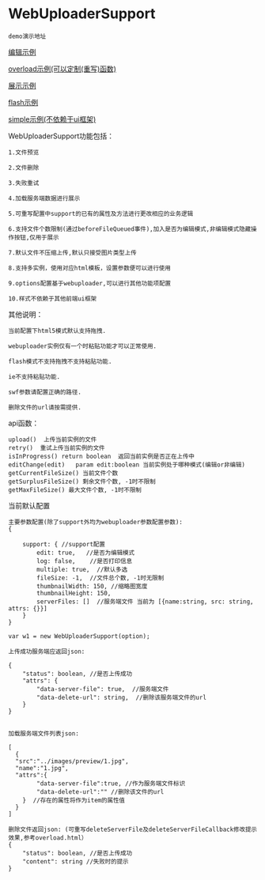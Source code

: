 # WebUploaderSupport

`demo演示地址`

[编辑示例](https://joker-pper.github.io/WebUploaderSupport/webuploader.support/edit.html)

[overload示例(可以定制(重写)函数)](https://joker-pper.github.io/WebUploaderSupport/webuploader.support/overload.html)

[展示示例](https://joker-pper.github.io/WebUploaderSupport/webuploader.support/show.html)

[flash示例](https://joker-pper.github.io/WebUploaderSupport/webuploader.support/flash.html)

[simple示例(不依赖于ui框架)](https://joker-pper.github.io/WebUploaderSupport/webuploader.support/simple.html)



WebUploaderSupport功能包括：

````
1.文件预览

2.文件删除

3.失败重试

4.加载服务端数据进行展示

5.可重写配置中support的已有的属性及方法进行更改相应的业务逻辑

6.支持文件个数限制(通过beforeFileQueued事件),加入是否为编辑模式,非编辑模式隐藏操作按钮,仅用于展示

7.默认文件不压缩上传,默认只接受图片类型上传

8.支持多实例，使用对应html模板，设置参数便可以进行使用

9.options配置基于webuploader,可以进行其他功能项配置

10.样式不依赖于其他前端ui框架

````

其他说明：
````
当前配置下html5模式默认支持拖拽.

webuploader实例仅有一个时粘贴功能才可以正常使用.

flash模式不支持拖拽不支持粘贴功能.

ie不支持粘贴功能.

swf参数请配置正确的路径.

删除文件的url请按需提供.

````


api函数：
````
upload()  上传当前实例的文件
retry()  重试上传当前实例的文件
isInProgress() return boolean  返回当前实例是否正在上传中
editChange(edit)   param edit:boolean 当前实例处于哪种模式(编辑or非编辑)
getCurrentFileSize() 当前文件个数
getSurplusFileSize() 剩余文件个数, -1时不限制
getMaxFileSize() 最大文件个数, -1时不限制
````

当前默认配置

````
主要参数配置(除了support外均为webuploader参数配置参数):
{

    support: { //support配置
        edit: true,   //是否为编辑模式
        log: false,    //是否打印信息
        multiple: true,  //默认多选
        fileSize: -1,  //文件总个数, -1时无限制
        thumbnailWidth: 150, //缩略图宽度
        thumbnailHeight: 150,
        serverFiles: []  //服务端文件 当前为 [{name:string, src: string, attrs: {}}]
    }
}

var w1 = new WebUploaderSupport(option);
````

````
上传成功服务端应返回json: 

{
    "status": boolean, //是否上传成功
    "attrs": {
        "data-server-file": true,  //服务端文件
        "data-delete-url": string,  //删除该服务端文件的url
    } 
}


````


````
加载服务端文件列表json: 

[
  {
  "src":"../images/preview/1.jpg",
  "name":"1.jpg",
  "attrs":{
        "data-server-file":true, //作为服务端文件标识
        "data-delete-url":"" //删除该文件的url
    }  //存在的属性将作为item的属性值
  }
]
````

````
删除文件返回json: (可重写deleteServerFile及deleteServerFileCallback修改提示效果,参考overload.html）
{
    "status": boolean, //是否上传成功
    "content": string //失败时的提示
}
````


